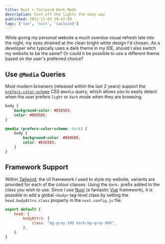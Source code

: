 ```yaml
---
title: Nuxt + Tailwind Dark Mode
description: Turn off the lights the easy way
published: 2021-11-03 20:47:00
tags: ['vue', 'nuxt', 'tailwind']
---
```


While giving my personal website a much overdue visual refresh late into the night, my eyes strained at the clean bright white design I'd chosen. As a developer who typically uses a dark theme in my IDE, should I also switch my website to be the same? Or could it be possible to use a different theme based on the user's preferred choice?

## Use `@Media` Queries

Most modern browsers (released within the last 2 years) support the [`prefers-color-scheme`][media-query] CSS `@media` query, which allows you to easily detect when the user prefers `light` or `dark` mode when they are browsing.

```css
body {
    background-color: #E5E5E5;
    color: #050505;
}

@media (prefers-color-scheme: dark) {
    body {
        background-color: #050505;
        color: #E5E5E5;
    }
}
```

## Framework Support

Within [Tailwind][tailwind], the UI framework I used to style my website, variants are provided for each of the colour classes. Using the `dark:` prefix added to the class you wish to use. Since I use [Nuxt][nuxt] (a fantastic [Vue][vue] framework), it is possible to add a global `<body>` tag-level class by setting the  `head.bodyAttrs.class` property in the `nuxt.config.js` file.

```js
export default {
    head: {
        bodyAttrs: {
            class: "bg-gray-100 dark:bg-gray-900",
        },
    },
}
```

[media-query]: https://developer.mozilla.org/en-US/docs/Web/CSS/@media/prefers-color-scheme
[tailwind]: https://tailwindcss.com
[nuxt]: https://nuxtjs.org
[vue]: https://vuejs.org